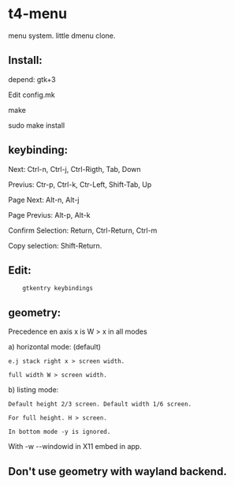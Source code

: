 # t4-menu
menu system. little dmenu clone.


## Install:
depend: gtk+3

Edit config.mk

make

sudo make install

## keybinding:
  Next: Ctrl-n, Ctrl-j, Ctrl-Rigth, Tab, Down

  Previus: Ctr-p, Ctrl-k, Ctr-Left, Shift-Tab, Up

  Page Next: Alt-n, Alt-j

  Page Previus: Alt-p, Alt-k

  Confirm Selection: Return, Ctrl-Return, Ctrl-m

  Copy selection: Shift-Return.

##  Edit:
        gtkentry keybindings


## geometry:
  Precedence en axis x is W > x in all modes

  a) horizontal mode: (default)

    e.j stack right x > screen width.

    full width W > screen width.

  b) listing mode:

    Default height 2/3 screen. Default width 1/6 screen.

    For full height. H > screen.

    In bottom mode -y is ignored.

  With -w --windowid in X11 embed in app.

## Don't use geometry with wayland backend.
